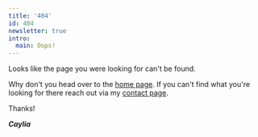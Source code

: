 ```yaml
---
title: '404'
id: 404
newsletter: true
intro:
  main: Oops!
---
```


Looks like the page you were looking for can't be found.

Why don't you head over to the [home page](https://chaikenmusic.com/). If you can't find what you're looking for there reach out via my [contact page](https://chaikenmusic.com/contact/).

Thanks!

***Caylia***